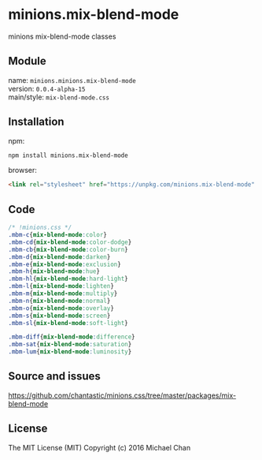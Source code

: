 # minions.mix-blend-mode
minions mix-blend-mode classes

## Module
name: `minions.minions.mix-blend-mode`  
version: `0.0.4-alpha-15`  
main/style: `mix-blend-mode.css`  

## Installation
npm:
```bash
npm install minions.mix-blend-mode
```

browser:
```html
<link rel="stylesheet" href="https://unpkg.com/minions.mix-blend-mode" />
```

## Code
```css
/* !minions.css */
.mbm-c{mix-blend-mode:color}
.mbm-cd{mix-blend-mode:color-dodge}
.mbm-cb{mix-blend-mode:color-burn}
.mbm-d{mix-blend-mode:darken}
.mbm-e{mix-blend-mode:exclusion}
.mbm-h{mix-blend-mode:hue}
.mbm-hl{mix-blend-mode:hard-light}
.mbm-l{mix-blend-mode:lighten}
.mbm-m{mix-blend-mode:multiply}
.mbm-n{mix-blend-mode:normal}
.mbm-o{mix-blend-mode:overlay}
.mbm-s{mix-blend-mode:screen}
.mbm-sl{mix-blend-mode:soft-light}

.mbm-diff{mix-blend-mode:difference}
.mbm-sat{mix-blend-mode:saturation}
.mbm-lum{mix-blend-mode:luminosity}

```

## Source and issues

https://github.com/chantastic/minions.css/tree/master/packages/mix-blend-mode

## License

The MIT License (MIT)
Copyright (c) 2016 Michael Chan